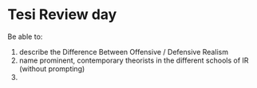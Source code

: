 # Tesi Review day

Be able to:
1. describe the Difference Between Offensive / Defensive Realism
2. name prominent, contemporary theorists in the different schools of IR (without prompting)
3.
